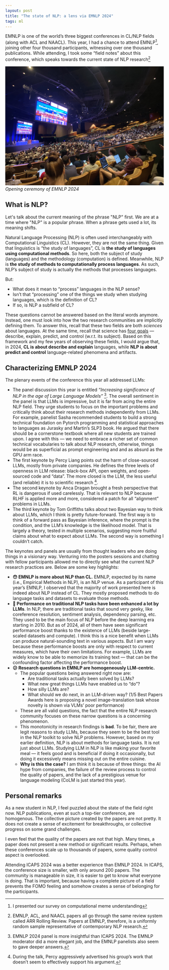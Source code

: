 ```yaml
---
layout: post
title: "The state of NLP: a lens via EMNLP 2024"
tags: ml
---
```


EMNLP is one of the world’s three biggest conferences in CL/NLP fields (along with ACL and NAACL). This year, I had a chance to attend EMNLP[^1], joining other four thousand participants, witnessing over one thousand publications. While attending, I took some “field notes” about this conference, which speaks towards the current state of NLP research[^2]

![alt text](../assets/emnlp.jpeg)
*Opening ceremony of EMNLP 2024*

## What is NLP?

Let's talk about the current meaning of the phrase "NLP" first. We are at a time where "NLP" is a popular phrase. When a phrase gets used a lot, its meaning shifts. 

Natural Language Processing (NLP) is often used interchangeably with Computational Linguistics (CL). However, they are not the same thing. Given that linguistics is “the study of languages”, CL is **the study of languages using computational methods**. So here, both the subject of study (languages) and the methodology (computation) is defined. Meanwhile, NLP is **the study of methods to computationally process languages**. As such, NLP’s subject of study is actually the methods that processes languages.

But: 

- What does it mean to “process” languages in the NLP sense?
- Isn’t that “processing” one of the things we study when studying languages, which is the definition of CL?
- If so, is NLP a subfield of CL?

These questions cannot be answered based on the literal words anymore. Instead, one must look into how the two research communities are implicitly defining them. To answer this, recall that these two fields are both *sciences* about languages. At the same time, recall that science has [four goals](https://uk.sagepub.com/sites/default/files/upm-assets/109575_book_item_109575.pdf) — describe, explain, predict, and control (w.r.t. its subject). Based on this framework and my few years of observing these fields, I would argue that, in 2024, **CL is about describe and explain** languages, while **NLP is about predict and control** language-related phenomena and artifacts.

## Characterizing EMNLP 2024

The plenary events of the conference this year all addressed LLMs:

- The panel discussion this year is entitled *“Increasing significance of NLP in the age of Large Language Models”* [^3]. The overall sentiment in the panel is that LLMs is impressive, but it is far from acing the entire NLP field. They urge students to focus on the important problems and critically think about their research methods independently from LLMs. For example, panelist Sasha recommended students to build a strong technical foundation on Pytorch programming and statistical approaches to languages as Jurasky and Martin’s SLP3 book. He argued that there should be a cornerstone textbook where all new students are trained upon. I agree with this — we need to embrace a richer set of common technical vocabularies to talk about NLP research, otherwise, things would be as superficial as prompt engineering and and as absurd as the GPU arm race.
- The first keynote by Percy Liang points out the harm of close-sourced LLMs, mostly from private companies. He defines the three levels of openness in LLM release: black-box API, open weights, and open-sourced code and “data”. The more closed is the LLM, the less useful (and reliable) it is to scientific research [^4].
- The second keynote by Anca Dragan brought a fresh perspective that RL is dangerous if used carelessly. That is relevant to NLP because RLHF is applied more and more, considered a patch for all “alignment” problems in LLMs.
- The third keynote by Tom Griffiths talks about two Bayesian way to think about LLMs, which I think is pretty future-forward. The first way is to think of a forward pass as Bayesian inference, where the prompt is the condition, and the LLM’s knowledge is the likelihood model. That is largely a theory, tested in multiple scenarios, suggesting more fruitful claims about what to expect about LLMs. The second way is something I couldn’t catch.

The keynotes and panels are usually from thought leaders who are doing things in a visionary way. Venturing into the posters sessions and chatting with fellow participants allowed me to directly see what the current NLP research practices are. Below are some key highlights:

- **😯 EMNLP is more about NLP than CL.** EMNLP, expected by its name (i.e., Empirical Methods in NLP), is an NLP venue. As a participant of this year’s EMNLP, I observed that the majority of work presented here is indeed about NLP instead of CL. They mostly proposed methods to do language tasks and datasets to evaluate those methods.
- **🥳 Performance on traditional NLP tasks have been enhanced a lot by LLMs**. In NLP, there are traditional tasks that sound very geeky, like coreference resolution, sentiment analysis, dependency parsing, etc. They used to be the main focus of NLP before the deep learning era starting in 2010. But as of 2024, all of them have seen significant performance boost thanks to the existence of LLMs (beside large-scaled datasets and compute). I think this is a nice benefit when LLMs can produce natural-sounding text in various aspects. But I am wary because these performance boosts are only with respect to current measures, which have their own limitations. For example, LLMs are widely know to be able to memorize its training text — that can be the confounding factor affecting the performance boost.
- **😕 Research questions in EMNLP are homogeneously LLM-centric.**
    - The popular questions being answered right now are:
        - Are traditional tasks actually been solved by LLMs?
        - What new great things LLMs have enabled us to “do”?
        - How silly LLMs are?
        - What should we do next, in an LLM-driven way? (1/5 Best Papers Awards here is proposing a novel image-translation task whose novelty is shown via VLMs’ poor performance)
    - These are all valid questions, the fact that the entire NLP research community focuses on these narrow questions is a concerning phenomenon.
    - This monotonicity in research findings is **bad**. To be fair, there are legit reasons to study LLMs, because they seem to be the best tool in the NLP toolkit to solve NLP problems. However, based on my earlier definition, NLP is about methods for language tasks. It is not just about LLMs. Studying LLM in NLP is like making your favorite meal — it feels good and is beneficial if doing it occasionally, but doing it excessively means missing out on the entire cuisine.
    - **Why is this the case?** I am think it is because of three things: the AI hype from companies, the failure of the review process to control the quality of papers, and the lack of a prestigious venue for language modeling (CoLM is just started this year).

## Personal remarks

As a new student in NLP, I feel puzzled about the state of the field right now. NLP publications, even at such a top-tier conference, are homogenous. The collective picture created by the papers are not pretty. It does not create a sense of excitement for breakthroughs, or collective progress on some grand challenges.

I even feel that the quality of the papers are not that high. Many times, a paper does not present a new method or significant results. Perhaps, when these conferences scale up to thousands of papers, some quality control aspect is overlooked. 

Attending ICAPS 2024 was a better experience than EMNLP 2024. In ICAPS, the conference size is smaller, with only around 200 papers. The community is manageable in size, it is easier to get to know what everyone is doing. That is important, because having a complete picture of a field prevents the FOMO feeling and somehow creates a sense of belonging for the participants.


<!-- 
To mitigate LLM-centricness, I hope the field could do the following:
- Show that LLMs are *actually* not the best tools via papers, tweets, podcasts, talks, and so on
- Create special publication tracks about building SOTA models from non-LLM approaches. Encourage even symbolic systems (such as the rule-based) to participate.
- Propagate the message among Senior Area Chairs, to Area Chairs, to reviewers to be more critical about the LLM go-to phenomenon -->

[^1]: I presented our survey on computational meme understanding

[^2]: EMNLP, ACL, and NAACL papers all go through the same review system called ARR Rolling Review. Papers at EMNLP, therefore, is a uniformly random sample representative of contemporary NLP research.

[^3]: EMNLP 2024 panel is more insightful than ICAPS 2024. The EMNLP moderator did a more elegant job, and the EMNLP panelists also seem to gave deeper answers.

[^4]: During the talk, Percy aggressively advertised his group’s work that doesn’t seem to effectively support his argument.